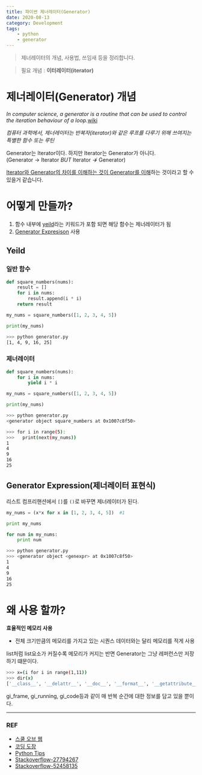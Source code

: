 ```yaml
---
title: 파이썬 제너레이터(Generator)
date: 2020-08-13
category: Development
tags:
    - python
    - generator
---
```


> 제너레이터의 개념, 사용법, 쓰임새 등을 정리합니다.

> 필요 개념 : **이터레이터(iterator)**

# 제너레이터(Generator) 개념

*In computer science, a generator is a routine that can be used to control the iteration behaviour of a loop.*[wiki](https://en.wikipedia.org/wiki/Generator_(computer_programming))

*컴퓨터 과학에서, 제너레이터는 반복자(iterator)와 같은 루프를 다루기 위해 쓰여지는 특별한 함수 또는 루틴*

Generator는 Iterator이다. 하지만  Iterator는 Generator가 아니다.  
(Generator $\rightarrow$ Iterator $BUT$ Iterator $\nrightarrow$ Generator) 

<u>Iterator와 Generator의 차이를 이해하는 것이 Generator를 이해</u>하는 것이라고 할 수 있을거 같습니다. 

# 어떻게 만들까? 
1. 함수 내부에 [yeild](#yeild)라는 키워드가 포함 되면 해당 함수는 제너레이터가 됨
2. [Generator Expresison](#generator-expression제너레이터-표현식) 사용

## Yeild

### 일반 함수
```python
def square_numbers(nums):
    result = []
    for i in nums:
        result.append(i * i)
    return result

my_nums = square_numbers([1, 2, 3, 4, 5])

print(my_nums)
```

```bash
>>> python generator.py
[1, 4, 9, 16, 25]
```

### 제너레이터

```python
def square_numbers(nums):
    for i in nums:
        yield i * i

my_nums = square_numbers([1, 2, 3, 4, 5])

print(my_nums)
```

```bash
>>> python generator.py
<generator object square_numbers at 0x1007c8f50>
```

```bash
>>> for i in range(5):
>>>   print(next(my_nums))
1
4
9
16
25
```

## Generator Expression(제너레이터 표현식)

리스트 컴프리핸션에서 `[]`를 `()`로 바꾸면 제너레이터가 된다.

```python
my_nums = (x*x for x in [1, 2, 3, 4, 5])  #1

print my_nums

for num in my_nums:
    print num
```

```bash
>>> python generator.py
>>> <generator object <genexpr> at 0x1007c8f50>
1
4
9
16
25
```

# 왜 사용 할까?
**효율적인 메모리 사용**  
- 전체 크기만큼의 메모리를 가지고 있는 시퀀스 데이터와는 달리 메모리를 적게 사용  

list처럼 list요소가 커질수록 메모리가 커지는 반면 Generator는 그냥 레퍼런스만 저장하기 떄문이다.
 ```bash
>>> x=(i for i in range(1,11))
>>> dir(x)
['__class__', '__delattr__', '__doc__', '__format__', '__getattribute__', '__hash__', '__init__', '__iter__', '__name__', '__new__', '__reduce__', '__reduce_ex__', '__repr__', '__setattr__', '__sizeof__', '__str__', '__subclasshook__', 'close', *'gi_code'*, *'gi_frame'*, *'gi_running'*, 'next', 'send', 'throw']
```
gi\_frame, gi\_running, gi\_code등과 같이 매 반복 순간에 대한 정보를 담고 있을 뿐이다. 

---
### REF
- [스쿨 오브 웹](http://schoolofweb.net/blog/posts/%ED%8C%8C%EC%9D%B4%EC%8D%AC-%EC%A0%9C%EB%84%88%EB%A0%88%EC%9D%B4%ED%84%B0-generator/)
- [코딩 도장](https://dojang.io/mod/page/view.php?id=2412)
- [Python Tips](https://book.pythontips.com/en/latest/generators.html)
- [Stackoverflow-27794267](https://stackoverflow.com/questions/27794267/size-of-generator-object-in-python)
- [Stackoverflow-52458135](https://stackoverflow.com/questions/52458135/in-what-situations-should-you-actually-use-generators-in-python)
